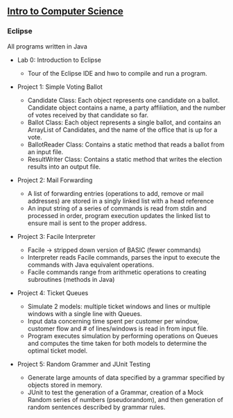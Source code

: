 ## [Intro to Computer Science](https://github.com/HungryAdi/Coursework/tree/master/IntroComputerScience)
### Eclipse
All programs written in Java

* Lab 0: Introduction to Eclipse
  - Tour of the Eclipse IDE and hwo to compile and run a program.

* Project 1: Simple Voting Ballot
  - Candidate Class: Each object represents one candidate on a ballot. Candidate object contains a name, a party affiliation, and the number of votes received by that candidate so far.
  - Ballot Class: Each object represents a single ballot, and contains an ArrayList of Candidates, and the name of the office that is up for a vote.
  - BallotReader Class: Contains a static method that reads a ballot from an input file.
  - ResultWriter Class: Contains a static method that writes the election results into an output file.
 
* Project 2: Mail Forwarding 
  - A list of forwarding entries (operations to add, remove or mail addresses) are stored in a singly linked list with a head reference
  - An input string of a series of commands is read from stdin and processed in order, program execution updates the linked list to ensure mail is sent to the proper address.
  
* Project 3: Facile Interpreter
  - Facile -> stripped down version of BASIC (fewer commands)
  - Interpreter reads Facile commands, parses the input to execute the commands with Java equivalent operations.
  - Facile commands range from arithmetic operations to creating subroutines (methods in Java)
  
* Project 4: Ticket Queues
  - Simulate 2 models: multiple ticket windows and lines or multiple windows with a single line with Queues.
  - Input data concerning time spent per customer per window, customer flow and # of lines/windows is read in from input file.
  - Program executes simulation by performing operations on Queues and computes the time taken for both models to determine the optimal ticket model.
  
* Project 5: Random Grammer and JUnit Testing
  - Generate large amounts of data specified by a grammar specified by objects stored in memory.
  - JUnit to test the generation of a Grammar, creation of a Mock Random series of numbers (pseudorandom), and then generation of random sentences described by grammar rules.
  
